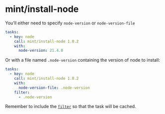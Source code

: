 # mint/install-node

You'll either need to specify `node-version` or `node-version-file`


```yaml
tasks:
  - key: node
    call: mint/install-node 1.0.2
    with:
      node-version: 21.4.0
```

Or with a file named `.node-version` containing the version of node to install:

```yaml
tasks:
  - key: node
    call: mint/install-node 1.0.2
    with:
      node-version-file: .node-version
    filter:
      - .node-version
```

Remember to include the [`filter`](https://www.rwx.com/docs/mint/filtering-files) so that the task will be cached.
